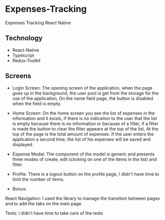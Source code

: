 # Expenses-Tracking
Expenses Tracking React Native

Technology
----------
- React-Native
- Typescript
- Redux-Toolkit

Screens
--------
- Login Screen: The opening screen of the application, when the page goes up in the background, the user pool is get from the storage for the use of the application,
On the name field page, the button is disabled when the field is empty.

- Home Screen: On the home screen you see the list of expenses in the information and it exists, if there is no indication to the user that the list is empty because there is no information or because of a filter, if a filter is made the button to clear the filter appears at the top of the list,
At the top of the page is the total amount of expenses.
If the user enters the application a second time, the list of his expenses will be saved and displayed.

- Expense Modal: The component of the model is generic and presents three modes of
create, edit (clicking on one of the items in the list) and filter.

- Profile: There is a logout button on the profile page, I didn't have time to limit the number of items.

- Bonus:
  
React Navigation: I used the library to manage the transition between pages and to add the tabs on the main page

Tests: I didn't have time to take care of the tests


